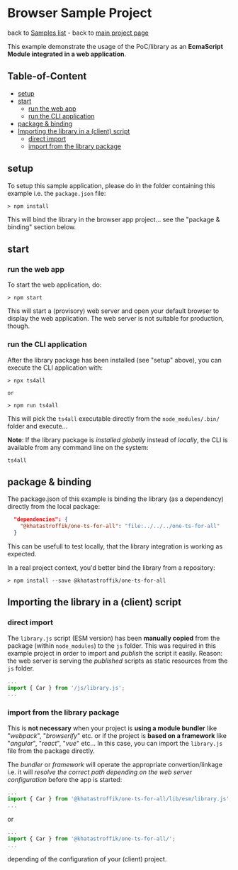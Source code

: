 # Browser Sample Project

back to [Samples list][samples] - back to [main project page][mainpage]

This example demonstrate the usage of the PoC/library as an **EcmaScript Module integrated in a web application**.

<h2>Table-of-Content</h2>

<!-- @import "[TOC]" {cmd="toc" depthFrom=2 depthTo=3 orderedList=false} -->

<!-- code_chunk_output -->

- [setup](#setup)
- [start](#start)
  - [run the web app](#run-the-web-app)
  - [run the CLI application](#run-the-cli-application)
- [package &amp; binding](#package-amp-binding)
- [Importing the library in a (client) script](#importing-the-library-in-a-client-script)
  - [direct import](#direct-import)
  - [import from the library package](#import-from-the-library-package)

<!-- /code_chunk_output -->

## setup

To setup this sample application, please do in the folder containing this example i.e. the `package.json` file:

```shell
> npm install
```

This will bind the library in the browser app project... see the "package &amp; binding" section below.

## start

### run the web app

To start the web application, do:

```shell
> npm start
```

This will start a (provisory) web server and open your default browser to display the web application. The web server is not suitable for production, though.

### run the CLI application

After the library package has been installed (see "setup" above), you can execute the CLI application with:

```shell
> npx ts4all

or

> npm run ts4all
```

This will pick the `ts4all` executable directly from the `node_modules/.bin/` folder and execute...

**Note**: If the library package is *installed globally* instead of *locally*, the CLI is available from any command line on the system:

```shell
ts4all
```

## package &amp; binding

The package.json of this example is binding the library (as a dependency) directly from the local package:

```json
  "dependencies": {
    "@khatastroffik/one-ts-for-all": "file:../../../one-ts-for-all"
  }
```

This can be usefull to test locally, that the library integration is working as expected.

In a real project context, you'd better bind the library from a repository:

```shell
> npm install --save @khatastroffik/one-ts-for-all
```

## Importing the library in a (client) script

### direct import

The `library.js` script (ESM version) has been **manually copied** from the package (within `node_modules`) to the `js` folder.
This was required in this example project in order to import and *publish* the script  it easily.
Reason: the web server is serving the *published* scripts as static resources from the `js` folder.

```javascript
...
import { Car } from '/js/library.js';
...
```

### import from the library package

This is **not necessary** when your project is **using a module bundler** like "*webpack*", "*browserify*" etc. or if the project is **based on a framework** like "*angular*", "*react*", "*vue*" etc...
In this case, you can import the `library.js` file from the package directly.

The *bundler* or *framework* will operate the appropriate convertion/linkage i.e. it will *resolve the correct path depending on the web server configuration* before the app is started:

```javascript
...
import { Car } from '@khatastroffik/one-ts-for-all/lib/esm/library.js';
...
```

or

```javascript
...
import { Car } from '@khatastroffik/one-ts-for-all/';
...
```

depending of the configuration of your (client) project.

[mainpage]: ../../README.md
[samples]: ../README.md

